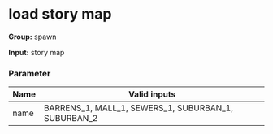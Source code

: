 

# load story map



**Group:**  spawn  

**Input:**  story map  




### Parameter
| Name | Valid inputs | 
|  --  |  --  | 
| name | BARRENS_1, MALL_1, SEWERS_1, SUBURBAN_1, SUBURBAN_2 | 

